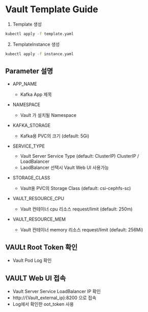 # Vault Template Guide

1. Template 생성
```bash
kubectl apply -f template.yaml
```

2. TemplateInstance 생성
```bash
kubectl apply -f instance.yaml
```

## Parameter 설명
- APP_NAME  
  - Kafka App 제목

- NAMESPACE
  - Vault 가 설치될 Namespace

- KAFKA_STORAGE
  - Kafka용 PVC의 크기 (default: 5Gi)

- SERVICE_TYPE
  - Vault Server Service Type (default: ClusterIP) ClusterIP / LoadBalancer
  - LaodBalancer 선택시 Vault Web UI 사용가능

- STORAGE_CLASS  
  - Vault용 PVC의 Storage Class (default: csi-cephfs-sc)

- VAULT_RESOURCE_CPU  
  - Vault 컨테이너 cpu 리소스 request/limit (default: 250m)

- VAULT_RESOURCE_MEM  
  - Vault 컨테이너 memory 리소스 request/limit (default: 256Mi)

## VAULt Root Token 확인
- Vault Pod Log 확인

## VAULT Web UI 접속
- Vault Server Service LoadBalancer IP 확인
- http://{Vault_external_ip}:8200 으로 접속
- Log에서 확인한 oot_token 사용
